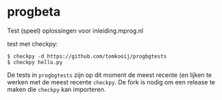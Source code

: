 # progbeta

Test (speel) oplossingen voor inleiding.mprog.nl

test met checkpy:

```
$ checkpy -d https://github.com/tomkooij/progbgtests
$ checkpy hello.py
```

De tests in `progbgtests` zijn op dit moment de meest recente (en lijken te werken met de meest recente `checkpy`. De fork is nodig om een release te maken die `checkpy` kan importeren.
